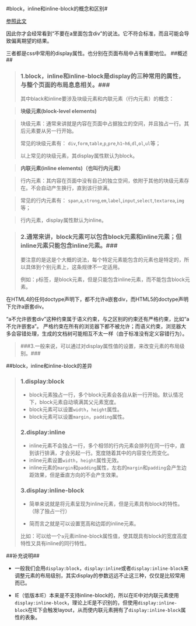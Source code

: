 #block，inline和inline-block的概念和区别#

[参照此文](http://www.cnblogs.com/KeithWang/p/3139517.html)


因此你才会经常看到“不要在a里面包含div”的说法。它不符合标准，而且可能会导致偏离期望的结果。

三者都是css中常用的display属性。也分别在页面布局中占有重要地位。
##概述##
>### 1.block，inline和inline-block是display的三种常用的属性，与整个页面的布局息息相关。###
> 
> 其中black和inline要涉及块级元素和内联元素（行内元素）的概念：

> **块级元素(block-level elements)**

> 块级元素：通常来讲就是内容在页面中占据独立的空间，并且独占一行。其后元素要从另一行开始。
> 
> 常见的块级元素有：
> `div`,`form`,`table`,`p`,`pre`,`h1~h6`,`dl`,`ol`,`ul`等；
> 
>以上常见的块级元素，其display属性默认为block。

>**内联元素(inline elements)（也叫行内元素）**

> 行内元素：其内容在页面中没有自己的独立空间，依附于其他的块级元素存在。不会自动产生换行，直到该行排满。

> 常见的行内元素有：
> `span`,`a`,`strong`,`em`,`label`,`input`,`select`,`textarea`,`img`等；

> 行内元素，display属性默认为inline。

>### 2.通常来讲，block元素可以包含block元素和inline元素；但inline元素只能包含inline元素。###
>要注意的是这是个大概的说法，每个特定元素能包含的元素也是特定的，所以具体到个别元素上，这条规律不一定适用。
>
>例如：`p`标签，是block元素，但是只能包含inline元素，而不能包含block元素。

在HTML4的任何doctype声明下，都不允许a嵌套div，而HTML5的doctype声明下允许a嵌套div。

“a不允许嵌套div”这种约束属于语义约束，与之区别的约束还有严格约束，比如“a不允许嵌套a”。
严格约束在所有的浏览器下都不被允许；而语义约束，浏览器大多会容错处理，生成的文档树可能相互不太一样（由于标准没有定义容错行为）。

>###3.一般来说，可以通过对display属性值的设置，来改变元素的布局级别。###

##block，inline和inline-block的差异

>### 1.display:block
> - block元素独占一行，多个block元素会各自从新一行开始。默认情况下，block元素自动填满其父元素宽度。
> - block元素可以设置`width`，`height`属性。
> - block元素可以设置`margin`，`padding`属性。
> ### 2.display:inline
> - inline元素不会独占一行，多个相邻的行内元素会排列在同一行中，直到该行排满，才会另起一行。宽度随着其中的内容变化而变化。
> - inline元素设置`width`，`height`属性无效。
> - inline元素的`margin`和`padding`属性，左右的`margin`和`padding`会产生边距效果，但是垂直方向的不会产生效果。
> ### 3.display:inline-block
>  - 简单来说就是将元素呈现为inline元素，但是元素具有block的特性。（除了独占一行）
>  
>  - 简而言之就是可以设置宽高和边距的inline元素。
>  
>  比如：可以给一个`a`元素inline-block属性值，使其既具有block的宽度高度特性又具有inline的同行特性。

##补充说明##

- 一般我们会用`display:block`，`display:inline`或者`display:inline-block`来调整元素的布局级别，其实display的参数远远不止这三种，仅仅是比较常用而已。


- IE（低版本IE）本来是不支持inline-block的，所以在IE中对内联元素使用`display:inline-block`，理论上IE是不识别的，但使用`display:inline-block`在IE下会触发layout，从而使内联元素拥有了`display:inline-block`属性的表象。
